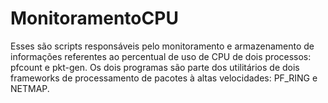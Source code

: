 # MonitoramentoCPU
Esses são scripts responsáveis pelo monitoramento e armazenamento de informações referentes ao percentual de uso de CPU
de dois processos: pfcount e pkt-gen. Os dois programas são parte dos utilitários de dois frameworks de processamento de 
pacotes à altas velocidades: PF_RING e NETMAP.
